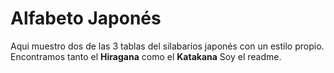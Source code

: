 # Alfabeto Japonés

Aqui muestro dos de las 3 tablas del silabarios japonés con un estilo propio.
Encontramos tanto el **Hiragana** como el **Katakana**
Soy el readme.